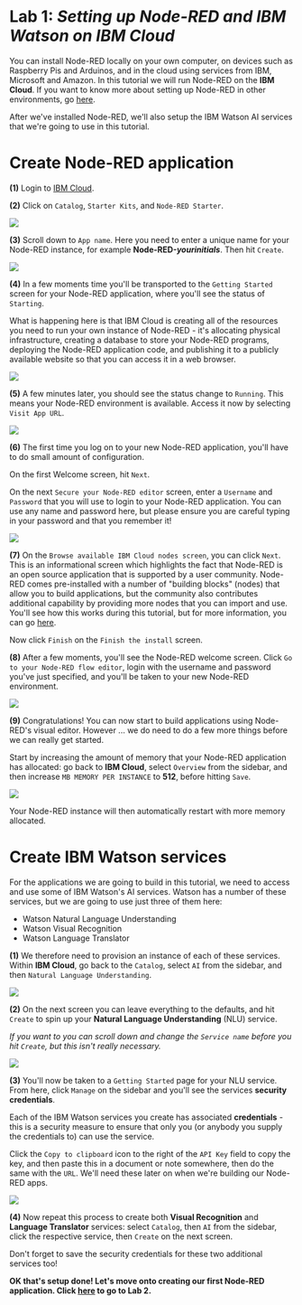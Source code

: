 # **Lab 1:** _Setting up **Node-RED** and **IBM Watson** on IBM Cloud_
You can install Node-RED locally on your own computer, on devices such as Raspberry Pis and Arduinos, and in the cloud using services from IBM, Microsoft and Amazon. In this tutorial we will run Node-RED on the **IBM Cloud**. If you want to know more about setting up Node-RED in other environments, go [here](https://nodered.org/docs/getting-started/).

After we've installed Node-RED, we'll also setup the IBM Watson AI services that we're going to use in this tutorial.

# Create Node-RED application
**(1)** Login to [IBM Cloud](https://cloud.ibm.com).

**(2)** Click on `Catalog`, `Starter Kits`, and `Node-RED Starter`.

![](./images/01-catalog.png)

**(3)** Scroll down to `App name`. Here you need to enter a unique name for your Node-RED instance, for example **Node-RED-_yourinitials_**. Then hit `Create`.

![](./images/02-nodered.png)

**(4)** In a few moments time you'll be transported to the `Getting Started` screen for your Node-RED application, where you'll see the status of `Starting`.

What is happening here is that IBM Cloud is creating all of the resources you need to run your own instance of Node-RED - it's allocating physical infrastructure, creating a database to store your Node-RED programs, deploying the Node-RED application code, and publishing it to a publicly available website so that you can access it in a web browser.

![](./images/03-starting.png)

**(5)** A few minutes later, you should see the status change to `Running`. This means your Node-RED environment is available. Access it now by selecting `Visit App URL`.

![](./images/04-running.png)

**(6)** The first time you log on to your new Node-RED application, you'll have to do small amount of configuration.

On the first Welcome screen, hit `Next`.

On the next `Secure your Node-RED editor` screen, enter a `Username` and `Password` that you will use to login to your Node-RED application. You can use any name and password here, but please ensure you are careful typing in your password and that you remember it!

![](./images/05-secure.png)

**(7)** On the `Browse available IBM Cloud nodes screen`, you can click `Next`. This is an informational screen which highlights the fact that Node-RED is an open source application that is supported by a user community. Node-RED comes pre-installed with a number of "building blocks" (nodes) that allow you to build applications, but the community also contributes additional capability by providing more nodes that you can import and use. You'll see how this works during this tutorial, but for more information, you can go [here](https://flows.nodered.org/).

Now click `Finish` on the `Finish the install` screen.

**(8)** After a few moments, you'll see the Node-RED welcome screen. Click `Go to your Node-RED flow editor`, login with the username and password you've just specified, and you'll be taken to your new Node-RED environment.

![](./images/07-blanknr.png)

**(9)** Congratulations! You can now start to build applications using Node-RED's visual editor. However ... we do need to do a few more things before we can really get started.

Start by increasing the amount of memory that your Node-RED application has allocated: go back to **IBM Cloud**, select `Overview` from the sidebar, and then increase `MB MEMORY PER INSTANCE` to **512**, before hitting `Save`.

![](./images/08-memory.png)

Your Node-RED instance will then automatically restart with more memory allocated.

# Create IBM Watson services
For the applications we are going to build in this tutorial, we need to access and use some of IBM Watson's AI services. Watson has a number of these services, but we are going to use just three of them here:

- Watson Natural Language Understanding
- Watson Visual Recognition
- Watson Language Translator

**(1)** We therefore need to provision an instance of each of these services. Within **IBM Cloud**, go back to the `Catalog`, select `AI` from the sidebar, and then `Natural Language Understanding`.

![](./images/09-nlu.png)

**(2)** On the next screen you can leave everything to the defaults, and hit `Create` to spin up your **Natural Language Understanding** (NLU) service.

_If you want to you can scroll down and change the `Service name` before you hit `Create`, but this isn't really necessary._

![](./images/10-nlu2.png)

**(3)** You'll now be taken to a `Getting Started` page for your NLU service. From here, click `Manage` on the sidebar and you'll see the services **security credentials**.

Each of the IBM Watson services you create has associated  **credentials** - this is a security measure to ensure that only you (or anybody you supply the credentials to) can use the service.

Click the `Copy to clipboard` icon to the right of the `API Key` field to copy the key, and then paste this in a document or note somewhere, then do the same with the `URL`. We'll need these later on when we're building our Node-RED apps.

![](./images/11-nlucreds.png)

**(4)** Now repeat this process to create both **Visual Recognition** and **Language Translator** services: select `Catalog`, then `AI` from the sidebar, click the respective service, then `Create` on the next screen.

Don't forget to save the security credentials for these two additional services too!

**OK that's setup done! Let's move onto creating our first Node-RED application. Click [here](../2-Hello-World) to go to Lab 2.**
